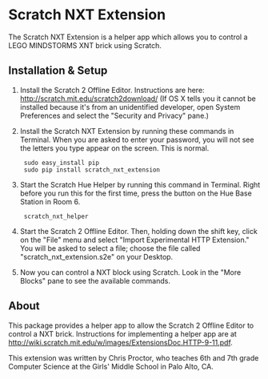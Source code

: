 Scratch NXT Extension
=====================

The Scratch NXT Extension is a helper app which allows you to control a LEGO
MINDSTORMS XNT brick using Scratch. 

Installation & Setup
--------------------

1. Install the Scratch 2 Offline Editor. Instructions are here:
   http://scratch.mit.edu/scratch2download/
   (If OS X tells you it cannot be installed because it's from an unidentified
   developer, open System Preferences and select the "Security and Privacy" 
   pane.)

2. Install the Scratch NXT Extension by running these commands in Terminal.
   When you are asked to enter your password, you will not see the letters
   you type appear on the screen. This is normal.

        sudo easy_install pip
        sudo pip install scratch_nxt_extension

4. Start the Scratch Hue Helper by running this command in Terminal. Right
   before you run this for the first time, press the button on the Hue Base
   Station in Room 6.

        scratch_nxt_helper

5. Start the Scratch 2 Offline Editor. Then, holding down the shift key, click 
   on the "File" menu and select "Import Experimental HTTP Extension." You will 
   be asked to select a file; choose the file called "scratch_nxt_extension.s2e"
   on your Desktop.

6. Now you can control a NXT block using Scratch. Look in
   the "More Blocks" pane to see the available commands.


About
-----

This package provides a helper app to allow the Scratch 2 Offline Editor to 
control a NXT brick. Instructions for implementing 
a helper app are at http://wiki.scratch.mit.edu/w/images/ExtensionsDoc.HTTP-9-11.pdf.

This extension was written by Chris Proctor, who teaches 6th and 7th grade 
Computer Science at the Girls' Middle School in Palo Alto, CA.
